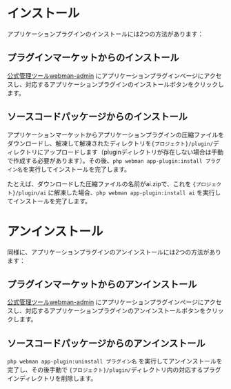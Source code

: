 # インストール

アプリケーションプラグインのインストールには2つの方法があります：

## プラグインマーケットからのインストール
[公式管理ツールwebman-admin](https://www.workerman.net/plugin/82) にアプリケーションプラグインページにアクセスし、対応するアプリケーションプラグインのインストールボタンをクリックします。

## ソースコードパッケージからのインストール
アプリケーションマーケットからアプリケーションプラグインの圧縮ファイルをダウンロードし、解凍して解凍されたディレクトリを`{プロジェクト}/plugin/`ディレクトリにアップロードします（pluginディレクトリが存在しない場合は手動で作成する必要があります）。その後、`php webman app-plugin:install プラグイン名`を実行してインストールを完了します。

たとえば、ダウンロードした圧縮ファイルの名前がai.zipで、これを `{プロジェクト}/plugin/ai` に解凍した場合、`php webman app-plugin:install ai` を実行してインストールを完了します。

# アンインストール

同様に、アプリケーションプラグインのアンインストールには2つの方法があります：

## プラグインマーケットからのアンインストール
[公式管理ツールwebman-admin](https://www.workerman.net/plugin/82) にアプリケーションプラグインページにアクセスし、対応するアプリケーションプラグインのアンインストールボタンをクリックします。

## ソースコードパッケージからのアンインストール
`php webman app-plugin:uninstall プラグイン名` を実行してアンインストールを完了し、その後手動で `{プロジェクト}/plugin/`ディレクトリ内の対応するプラグインディレクトリを削除します。
